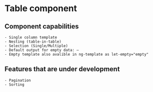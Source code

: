 # Table component

## Component сapabilities

```text
- Single column template
- Nesting (table-in-table)
- Selection (Single/Multiple)
- Default output for empty data: —
- Empty template also avalible in ng-template as let-empty="empty"
```

## Features that are under development

```text
- Pagination
- Sorting
```
